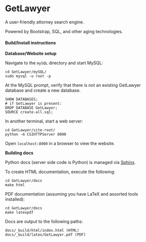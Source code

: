 # GetLawyer

A user-friendly attorney search engine.

Powered by Bootstrap, SQL, and other aging technologies.

#### Build/Install instructions

**Database/Website setup**

Navigate to the `mySQL` directory and start MySQL:

    cd GetLawyer/mySQL/
    sudo mysql -u root -p

At the MySQL prompt, verify that there is not an existing GetLawyer database and create a new database.

    SHOW DATABASES;
    # if GetLawyer is present:
    DROP DATABASE GetLawyer;
    SOURCE create-all.sql;

In another terminal, start a web server:

    cd GetLawyer/site-root/
    python -m CGIHTTPServer 8000

Open `localhost:8000` in a browser to view the website.

**Building docs**

Python docs (server side code is Python) is managed via [Sphinx](http://www.sphinx-doc.org/).

To create HTML documentation, execute the following:

    cd GetLawyer/docs
    make html

PDF documentation (assuming you have LaTeX and assorted tools installed):

    cd GetLawyer/docs
    make latexpdf

Docs are output to the following paths:

    docs/_build/html/index.html (HTML)
    docs/_build/latex/GetLawyer.pdf (PDF)

